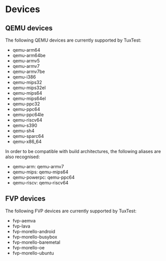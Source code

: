 # Devices

## QEMU devices

The following QEMU devices are currently supported by TuxTest:

* qemu-arm64
* qemu-arm64be
* qemu-armv5
* qemu-armv7
* qemu-armv7be
* qemu-i386
* qemu-mips32
* qemu-mips32el
* qemu-mips64
* qemu-mips64el
* qemu-ppc32
* qemu-ppc64
* qemu-ppc64le
* qemu-riscv64
* qemu-s390
* qemu-sh4
* qemu-sparc64
* qemu-x86_64

In order to be compatible with build architectures, the following aliases are also recognised:

* qemu-arm: qemu-armv7
* qemu-mips: qemu-mips64
* qemu-powerpc: qemu-ppc64
* qemu-riscv: qemu-riscv64

## FVP devices

The following FVP devices are currently supported by TuxTest:

* fvp-aemva
* fvp-lava
* fvp-morello-android
* fvp-morello-busybox
* fvp-morello-baremetal
* fvp-morello-oe
* fvp-morello-ubuntu
